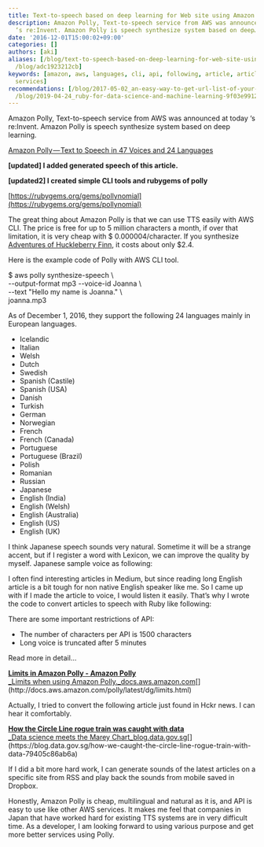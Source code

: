 ```yaml
---
title: Text-to-speech based on deep learning for Web site using Amazon Polly and Ruby
description: Amazon Polly, Text-to-speech service from AWS was announced at today
  ‘s re:Invent. Amazon Polly is speech synthesize system based on deep…
date: '2016-12-01T15:00:02+09:00'
categories: []
authors: [aki]
aliases: [/blog/text-to-speech-based-on-deep-learning-for-web-site-using-amazon-polly-and-ruby-adc1923212cb,
  /blog/adc1923212cb]
keywords: [amazon, aws, languages, cli, api, following, article, articles, japanese,
  services]
recommendations: [/blog/2017-05-02_an-easy-way-to-get-url-list-of-your-medium-publication-c60c61244101/,
  /blog/2019-04-24_ruby-for-data-science-and-machine-learning-9f03e99125e0/, /blog/2017-08-03_why-oss-based-machine-learning-is-good--3ab45a1a5e52/]
---
```


Amazon Polly, Text-to-speech service from AWS was announced at today ‘s re:Invent. Amazon Polly is speech synthesize system based on deep learning.

[Amazon Polly — Text to Speech in 47 Voices and 24 Languages](https://aws.amazon.com/blogs/aws/polly-text-to-speech-in-47-voices-and-24-languages/)

**\[updated\] I added generated speech of this article.**

**\[updated2\] I created simple CLI tools and rubygems of polly**

[https://rubygems.org/gems/pollynomial](https://rubygems.org/gems/pollynomial)

The great thing about Amazon Polly is that we can use TTS easily with AWS CLI. The price is free for up to 5 million characters a month, if over that limitation, it is very cheap with $ 0.000004/character. If you synthesize [Adventures of Huckleberry Finn](https://en.wikipedia.org/wiki/Adventures_of_Huckleberry_Finn), it costs about only $2.4.

Here is the example code of Polly with AWS CLI tool.

$ aws polly synthesize-speech \\  
  --output-format mp3 --voice-id Joanna \\  
  --text "Hello my name is Joanna." \\  
  joanna.mp3

As of December 1, 2016, they support the following 24 languages mainly in European languages.

*   Icelandic
*   Italian
*   Welsh
*   Dutch
*   Swedish
*   Spanish (Castile)
*   Spanish (USA)
*   Danish
*   Turkish
*   German
*   Norwegian
*   French
*   French (Canada)
*   Portuguese
*   Portuguese (Brazil)
*   Polish
*   Romanian
*   Russian
*   Japanese
*   English (India)
*   English (Welsh)
*   English (Australia)
*   English (US)
*   English (UK)

I think Japanese speech sounds very natural. Sometime it will be a strange accent, but if I register a word with Lexicon, we can improve the quality by myself. Japanese sample voice as following:

I often find interesting articles in Medium, but since reading long English article is a bit tough for non native English speaker like me. So I came up with if I made the article to voice, I would listen it easily. That’s why I wrote the code to convert articles to speech with Ruby like following:

There are some important restrictions of API:

*   The number of characters per API is 1500 characters
*   Long voice is truncated after 5 minutes

Read more in detail…

[**Limits in Amazon Polly - Amazon Polly**  
_Limits when using Amazon Polly._docs.aws.amazon.com](http://docs.aws.amazon.com/polly/latest/dg/limits.html "http://docs.aws.amazon.com/polly/latest/dg/limits.html")[](http://docs.aws.amazon.com/polly/latest/dg/limits.html)

Actually, I tried to convert the following article just found in Hckr news. I can hear it comfortably.

[**How the Circle Line rogue train was caught with data**  
_Data science meets the Marey Chart_blog.data.gov.sg](https://blog.data.gov.sg/how-we-caught-the-circle-line-rogue-train-with-data-79405c86ab6a "https://blog.data.gov.sg/how-we-caught-the-circle-line-rogue-train-with-data-79405c86ab6a")[](https://blog.data.gov.sg/how-we-caught-the-circle-line-rogue-train-with-data-79405c86ab6a)

If I did a bit more hard work, I can generate sounds of the latest articles on a specific site from RSS and play back the sounds from mobile saved in Dropbox.

Honestly, Amazon Polly is cheap, multilingual and natural as it is, and API is easy to use like other AWS services. It makes me feel that companies in Japan that have worked hard for existing TTS systems are in very difficult time. As a developer, I am looking forward to using various purpose and get more better services using Polly.
